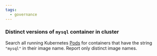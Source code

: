 ```yaml
---
tags:
  - governance
---
```


### Distinct versions of `mysql` container in cluster

Search all running Kubernetes [Pods][pod] for containers that have the string
`"mysql"` in their image name. Report only distinct image names.

[pod]: https://kubernetes.io/docs/concepts/workloads/pods/pod/
